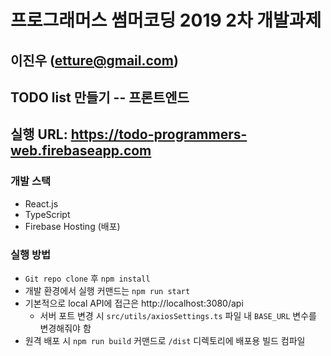 # 프로그래머스 썸머코딩 2019 2차 개발과제 
## 이진우 (etture@gmail.com)
## TODO list 만들기 -- 프론트엔드
## 실행 URL: https://todo-programmers-web.firebaseapp.com

### 개발 스택
- React.js
- TypeScript
- Firebase Hosting (배포)

### 실행 방법
- `Git repo clone` 후 `npm install`
- 개발 환경에서 실행 커맨드는 `npm run start`
- 기본적으로 local API에 접근은 http://localhost:3080/api
  - 서버 포트 변경 시 `src/utils/axiosSettings.ts` 파일 내 `BASE_URL` 변수를 변경해줘야 함
- 원격 배포 시 `npm run build` 커맨드로 `/dist` 디렉토리에 배포용 빌드 컴파일

